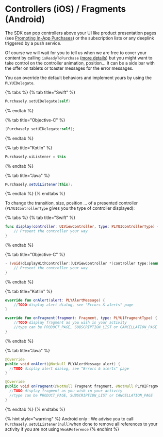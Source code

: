 # Controllers (iOS) / Fragments (Android)

The SDK can pop controllers above your UI like product presentation pages (see [Promoting In-App Purchases](../promoting-your-products/promoting-in-app-purchases.md)) or the subscription lists or any deeplink triggered by a push service.&#x20;

Of course we will wait for you to tell us when we are free to cover your content by calling `isReadyToPurchase` ([more details](../../quick-start-1/sdk-configuration/config-appendices/#notifying-the-sdk-when-the-app-is-ready-loaded)) but you might want to take control on the controller animation, position… It can be a side bar with the offer on tablets or toaster messages for the error messages.

You can override the default behaviors and implement yours by using the `PLYUIDelegate`.

{% tabs %}
{% tab title="Swift" %}
```swift
Purchasely.setUIDelegate(self)
```
{% endtab %}

{% tab title="Objective-C" %}
```objectivec
[Purchasely setUIDelegate:self];
```
{% endtab %}

{% tab title="Kotlin" %}
```kotlin
Purchasely.uiListener = this
```
{% endtab %}

{% tab title="Java" %}
```java
Purchasely.setUiListener(this);
```
{% endtab %}
{% endtabs %}

To change the transition, size, position … of a presented controller (`PLYUIControllerType` gives you the type of controller displayed):

{% tabs %}
{% tab title="Swift" %}
```swift
func display(controller: UIViewController, type: PLYUIControllerType) {
	// Present the controller your way
}
```
{% endtab %}

{% tab title="Objective-C" %}
```objectivec
- (void)displayWithController:(UIViewController *)controller type:(enum PLYUIControllerType)type {
	// Present the controller your way
}
```
{% endtab %}

{% tab title="Kotlin" %}
```kotlin
override fun onAlert(alert: PLYAlertMessage) {
    //TODO display alert dialog, see "Errors & alerts" page
}

override fun onFragment(fragment: Fragment, type: PLYUIFragmentType) {
    //TODO display fragment as you wish in your activity
    //type can be PRODUCT_PAGE, SUBSCRIPTION_LIST or CANCELLATION_PAGE
}
```
{% endtab %}

{% tab title="Java" %}
```java
@Override
public void onAlert(@NotNull PLYAlertMessage alert) {
  //TODO display alert dialog, see "Errors & alerts" page
}

@Override
public void onFragment(@NotNull Fragment fragment, @NotNull PLYUIFragmentType type) {
  //TODO display fragment as you wish in your activity
  //type can be PRODUCT_PAGE, SUBSCRIPTION_LIST or CANCELLATION_PAGE
}
```
{% endtab %}
{% endtabs %}



{% hint style="warning" %}
Android only : We advise you to call `Purchasely.setUiListener(null)`when done to remove all references to your activity if you are not using `WeakReference`
{% endhint %}
